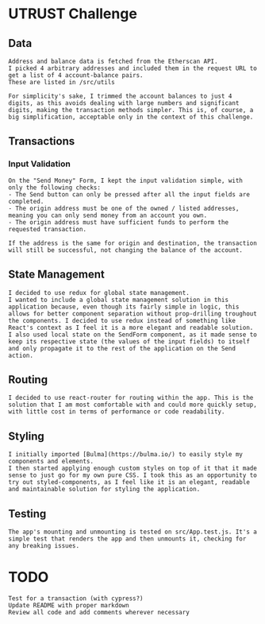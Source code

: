 # UTRUST Challenge

## Data

    Address and balance data is fetched from the Etherscan API.
    I picked 4 arbitrary addresses and included them in the request URL to get a list of 4 account-balance pairs.
    These are listed in /src/utils

    For simplicity's sake, I trimmed the account balances to just 4 digits, as this avoids dealing with large numbers and significant digits, making the transaction methods simpler. This is, of course, a big simplification, acceptable only in the context of this challenge.

## Transactions
 
### Input Validation

    On the "Send Money" Form, I kept the input validation simple, with only the following checks:
    - The Send button can only be pressed after all the input fields are completed.
    - The origin address must be one of the owned / listed addresses, meaning you can only send money from an account you own.
    - The origin address must have sufficient funds to perform the requested transaction.

    If the address is the same for origin and destination, the transaction will still be successful, not changing the balance of the account.

## State Management

    I decided to use redux for global state management.
    I wanted to include a global state management solution in this application because, even though its fairly simple in logic, this allows for better component separation without prop-drilling troughout the components. I decided to use redux instead of something like React's context as I feel it is a more elegant and readable solution.
    I also used local state on the SendForm component, as it made sense to keep its respective state (the values of the input fields) to itself and only propagate it to the rest of the application on the Send action.

## Routing

    I decided to use react-router for routing within the app. This is the solution that I am most comfortable with and could more quickly setup, with little cost in terms of performance or code readability.

## Styling

    I initially imported [Bulma](https://bulma.io/) to easily style my components and elements.
    I then started applying enough custom styles on top of it that it made sense to just go for my own pure CSS. I took this as an opportunity to try out styled-components, as I feel like it is an elegant, readable and maintainable solution for styling the application.

## Testing

    The app's mounting and unmounting is tested on src/App.test.js. It's a simple test that renders the app and then unmounts it, checking for any breaking issues.

# TODO

    Test for a transaction (with cypress?)
    Update README with proper markdown
    Review all code and add comments wherever necessary